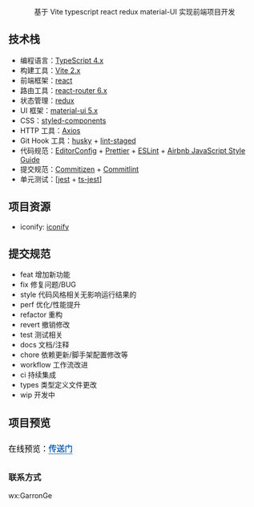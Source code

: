 <p align="center">
  基于 Vite typescript react redux material-UI 实现前端项目开发
</p>

## 技术栈

- 编程语言：[TypeScript 4.x](https://www.typescriptlang.org/zh/)
- 构建工具：[Vite 2.x](https://cn.vitejs.dev/)
- 前端框架：[react](https://react.docschina.org/)
- 路由工具：[react-router 6.x](https://reactrouter.com/)
- 状态管理：[redux](https://redux.js.org/)
- UI 框架：[material-ui 5.x](https://mui.com/)
- CSS：[styled-components](https://styled-components.com/)
- HTTP 工具：[Axios](https://axios-http.com/)
- Git Hook 工具：[husky](https://typicode.github.io/husky/#/) + [lint-staged](https://github.com/okonet/lint-staged)
- 代码规范：[EditorConfig](http://editorconfig.org) + [Prettier](https://prettier.io/) + [ESLint](https://eslint.org/) + [Airbnb JavaScript Style Guide](https://github.com/airbnb/javascript#translation)
- 提交规范：[Commitizen](http://commitizen.github.io/cz-cli/) + [Commitlint](https://commitlint.js.org/#/)
- 单元测试：[[jest](https://jestjs.io/) + [ts-jest](https://kulshekhar.github.io/ts-jest/)]

## 项目资源

- iconify: [iconify](https://icon-sets.iconify.design/)

## 提交规范

- feat 增加新功能
- fix 修复问题/BUG
- style 代码风格相关无影响运行结果的
- perf 优化/性能提升
- refactor 重构
- revert 撤销修改
- test 测试相关
- docs 文档/注释
- chore 依赖更新/脚手架配置修改等
- workflow 工作流改进
- ci 持续集成
- types 类型定义文件更改
- wip 开发中


## 项目预览

<p data-tool="mdnice编辑器" style="font-size: 16px; padding-top: 8px; padding-bottom: 8px; margin: 0; line-height: 26px; color: black;">在线预览：<a href="https://glowworm.gejialun.vip/" style="text-decoration: none; color: #1e6bb8; word-wrap: break-word; font-weight: bold; border-bottom: 1px solid #1e6bb8;">传送门</a></p>

### 联系方式

wx:GarronGe
